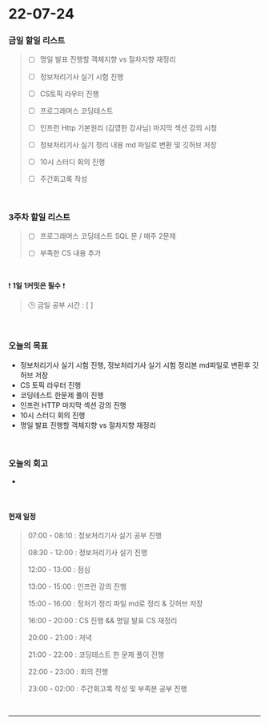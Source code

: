 # 22-07-24
 ### 금일 할일 리스트 
> - [ ]  명일 발표 진행할 객체지향 vs 절차지향 재정리
>
> - [ ]  정보처리기사 실기 시험 진행
>
> - [ ]  CS토픽 라우터 진행  
>
> - [ ]  프로그래머스 코딩테스트
>
> - [ ]  인프런 Http 기본원리 (김영한 강사님) 마지막 섹션 강의 시청
>
> - [ ]  정보처리기사 실기 정리 내용 md 파일로 변환 및 깃허브 저장
>
> - [ ]  10시 스터디 회의 진행
>
> - [ ]  주간회고록 작성

<br/>

### 3주차 할일 리스트  

> - [ ]  프로그래머스 코딩테스트 SQL 문 / 매주 2문제  
>
> - [ ]  부족한 CS 내용 추가 

<br/>

❗ **1일 1커밋은 필수** ❗
> 🕒 금일 공부 시간 :  [  ]    
  
<br/>

### 오늘의 목표
- 정보처리기사 실기 시험 진행, 정보처리기사 실기 시험 정리본 md파일로 변환후 깃허브 저장
- CS 토픽 라우터 진행
- 코딩테스트 한문제 풀이 진행
- 인프런 HTTP 마지막 섹션 강의 진행
- 10시 스터디 회의 진행
- 명일 발표 진행할 객체지향 vs 절차지향 재정리

<br>

### 오늘의 회고
- 


<br>

#### 현재 일정  
> 07:00 - 08:10 : 정보처리기사 실기 공부 진행
>
> 08:30 - 12:00 : 정보처리기사 실기 진행
>
> 12:00 - 13:00 : 점심
>
> 13:00 - 15:00 : 인프런 강의 진행
>
> 15:00 - 16:00 : 정처기 정리 파일 md로 정리 & 깃허브 저장
>
> 16:00 - 20:00 : CS 진행 && 명일 발표 CS 재정리
>
> 20:00 - 21:00 : 저녁
>
> 21:00 - 22:00 : 코딩테스트 한 문제 풀이 진행
>
> 22:00 - 23:00 : 회의 진행
>
> 23:00 - 02:00 : 주간회고록 작성 및 부족분 공부 진행

<br/>

------------  